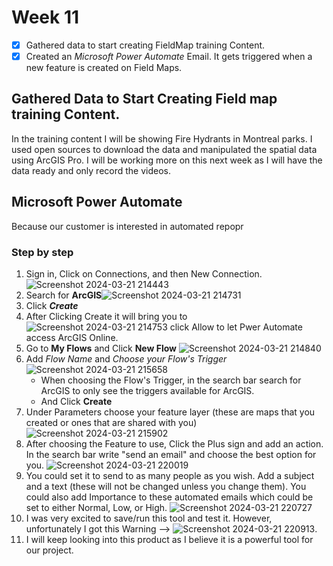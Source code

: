 # Week 11
- [x] Gathered data to start creating FieldMap training Content.
- [x] Created an _Microsoft Power Automate_ Email. It gets triggered when a new feature is created on Field Maps.

## Gathered Data to Start Creating Field map training Content.
In the training content I will be showing Fire Hydrants in Montreal parks. I used open sources to download the data and manipulated the spatial data using ArcGIS Pro. I will be working more on this next week as I will have the data ready and only record the videos.

## Microsoft Power Automate 
Because our customer is interested in automated repopr

### Step by step 
1. Sign in, Click on Connections, and then New Connection. ![Screenshot 2024-03-21 214443](https://github.com/LilitMarkarian/geom99/assets/97748633/fdc1a1fb-38eb-42f8-abe7-84746c98b7f2)
2. Search for **ArcGIS**![Screenshot 2024-03-21 214731](https://github.com/LilitMarkarian/geom99/assets/97748633/1a46309d-4514-4b80-ac48-76af296a9a58)
3. Click **_Create_**
4. After Clicking Create it will bring you to ![Screenshot 2024-03-21 214753](https://github.com/LilitMarkarian/geom99/assets/97748633/fe4bfb6b-d0fd-4543-b2e8-39a43d2db300) click Allow to let Pwer Automate access ArcGIS Online.
5. Go to **My Flows** and Click **New Flow** ![Screenshot 2024-03-21 214840](https://github.com/LilitMarkarian/geom99/assets/97748633/5ccdb175-6fc1-41df-bbc8-e14c287ca0e4)
6. Add _Flow Name_ and _Choose your Flow's Trigger_ ![Screenshot 2024-03-21 215658](https://github.com/LilitMarkarian/geom99/assets/97748633/23e8b9ff-a39d-4f71-8eee-fade12c4e551)
   - When choosing the Flow's Trigger, in the search bar search for ArcGIS to only see the triggers available for ArcGIS.
   - And Click **Create**
7. Under Parameters choose your feature layer (these are maps that you created or ones that are shared with you) ![Screenshot 2024-03-21 215902](https://github.com/LilitMarkarian/geom99/assets/97748633/76172f71-026d-44ee-9409-09ce3e65a34f)
8. After choosing the Feature to use, Click the Plus sign and add an action. In the search bar write "send an email" and choose the best option for you.
    ![Screenshot 2024-03-21 220019](https://github.com/LilitMarkarian/geom99/assets/97748633/d5da7e15-93a3-4395-b24e-a6617aaaea18)
10. You could set it to send to as many people as you wish. Add a subject and a text (these will not be changed unless you change them). You could also add Importance to these automated emails which could be set to either Normal, Low, or High. ![Screenshot 2024-03-21 220727](https://github.com/LilitMarkarian/geom99/assets/97748633/a5877c3f-7cb6-4558-9d63-bb42d22b988f)
11. I was very excited to save/run this tool and test it. However, unfortunately I got this Warning --> ![Screenshot 2024-03-21 220913](https://github.com/LilitMarkarian/geom99/assets/97748633/b85027b1-8aa7-4e6f-b5c1-8ffcca30c722).
12. I will keep looking into this product as I believe it is a powerful tool for our project.





